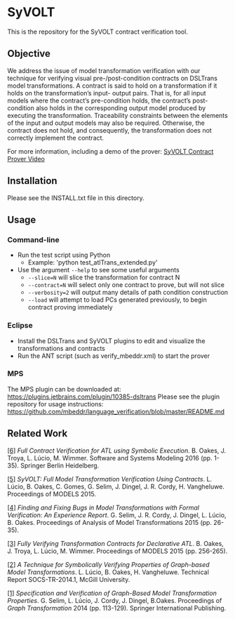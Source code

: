 # SyVOLT

This is the repository for the SyVOLT contract verification tool.

## Objective

We address the issue of model transformation verification with our technique for verifying visual pre-/post-condition contracts on DSLTrans model transformations. A contract is said to hold on a transformation if it holds on the transformation’s input- output pairs. That is, for all input models where the contract’s pre-condition holds, the contract’s post-condition also holds in the corresponding output model produced by executing the transformation. Traceability constraints between the elements of the input and output models may also be required. Otherwise, the contract does not hold, and consequently, the transformation does not correctly implement the contract.

For more information, including a demo of the prover: <a href="https://youtu.be/8PrR5RhPptY">SyVOLT Contract Prover Video</a><br>

## Installation

Please see the INSTALL.txt file in this directory.

## Usage

### Command-line
- Run the test script using Python
  - Example: 'python test_atlTrans_extended.py'
- Use the argument `--help` to see some useful arguments
  * `--slice=N` will slice the transformation for contract N
  * `--contract=N` will select only one contract to prove, but will not slice
  * `--verbosity=2` will output many details of path condition construction
  * `--load` will attempt to load PCs generated previously, to begin contract proving immediately

### Eclipse
- Install the DSLTrans and SyVOLT plugins to edit and visualize the transformations and contracts
- Run the ANT script (such as verify_mbeddr.xml) to start the prover

### MPS
The MPS plugin can be downloaded at: https://plugins.jetbrains.com/plugin/10385-dsltrans
Please see the plugin repository for usage instructions: https://github.com/mbeddr/language_verification/blob/master/README.md

## Related Work
<a href="http://msdl.cs.mcgill.ca/people/bentley/research/paper_sosym_2016.pdf">[6]</a> <i>Full Contract Verification for ATL using Symbolic Execution</i>. B. Oakes, J. Troya, L. Lúcio, M. Wimmer. Software and Systems Modeling 2016 (pp. 1-35). Springer Berlin Heidelberg. <br>

<a href="http://msdl.cs.mcgill.ca/people/bentley/research/paper1.pdf">[5]</a> <i>SyVOLT: Full Model Transformation Verification Using Contracts</i>. L. Lúcio, B. Oakes, C. Gomes, G. Selim, J. Dingel, J. R. Cordy, H. Vangheluwe. Proceedings of MODELS 2015.<br>

<a href="http://msdl.cs.mcgill.ca/people/bentley/research/paper_PD_MoDELS_2015.pdf">[4]</a> <i>Finding and Fixing Bugs in Model Transformations with Formal Verification: An Experience Report</i>. G. Selim, J. R. Cordy, J. Dingel, L. Lúcio, B. Oakes. Proceedings of Analysis of Model Transformations 2015 (pp. 26-35).<br>

<a href="http://msdl.cs.mcgill.ca/people/bentley/research/paper_models_2015.pdf">[3]</a> <i>Fully Verifying Transformation Contracts for Declarative ATL</i>. B. Oakes, J. Troya, L. Lúcio, M. Wimmer. Proceedings of MODELS 2015 (pp. 256-265).<br>

<a href="http://msdl.cs.mcgill.ca/people/bentley/research/syvolttechreport">[2]</a> <i>A Technique for Symbolically Verifying Properties of Graph-based Model Transformations</i>. L. Lúcio, B. Oakes, H. Vangheluwe. Technical Report SOCS-TR-2014.1, McGill University.<br>

<a href="http://msdl.cs.mcgill.ca/people/bentley/research/SyVoltICGT">[1]</a> <i>Specification and Verification of Graph-Based Model Transformation Properties</i>. G. Selim, L. Lúcio, J. Cordy, J. Dingel, B.Oakes. Proceedings of <i>Graph Transformation</i> 2014 (pp. 113-129). Springer International Publishing.<br>
